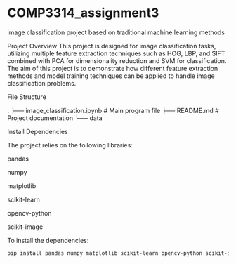 # COMP3314_assignment3
image classification project based on traditional machine learning methods

Project Overview
This project is designed for image classification tasks, utilizing multiple feature extraction techniques such as HOG, LBP, and SIFT combined with PCA for dimensionality reduction and SVM for classification. The aim of this project is to demonstrate how different feature extraction methods and model training techniques can be applied to handle image classification problems.

File Structure

.
├── image_classification.ipynb           # Main program file
├── README.md                            # Project documentation
└── data

Install Dependencies

The project relies on the following libraries:

pandas

numpy

matplotlib

scikit-learn

opencv-python

scikit-image

To install the dependencies:
```bash
pip install pandas numpy matplotlib scikit-learn opencv-python scikit-image
```
